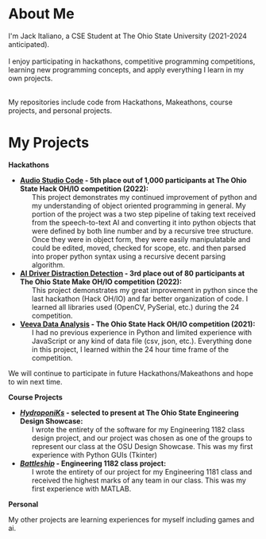 # About Me
</p>
  I'm Jack Italiano, a CSE Student at The Ohio State University (2021-2024 anticipated). <br /><br />
  I enjoy participating in hackathons, competitive programming competitions, learning new programming concepts, and apply everything I learn in my own projects.<br /><br />

  My repositories include code from Hackathons, Makeathons, course projects, and personal projects.
</p>

# My Projects
**Hackathons**
<ul>
  <li>
  <b><a href="https://github.com/rahulmedicharla/HackOhio2022" target="_blank" rel="noopener noreferrer">Audio Studio Code</a> - 5th place out of 1,000 participants at The Ohio State Hack OH/IO competition (2022):</b>
  <ul>
    This project demonstrates my continued improvement of python and my understanding of object oriented programming in general. My portion of the project was a two step pipeline of taking text received from the speech-to-text AI and converting it into python objects that were defined by both line number and by a recursive tree structure. Once they were in object form, they were easily manipulatable and could be edited, moved, checked for scope, etc. and then parsed into proper python syntax using a recursive decent parsing algorithm.
  </ul> 
  </li>
  
  <li>
    <b><a href="https://github.com/rahulmedicharla/MakeOhio2022" target="_blank" rel="noopener noreferrer">AI Driver Distraction Detection</a> - 3rd place out of 80 participants at The Ohio State Make OH/IO competition (2022):</b>
    <ul>
    This project demonstrates my great improvement in python since the last hackathon (Hack OH/IO) and far better organization of code. I learned all libraries used (OpenCV, PySerial, etc.) during the 24 competition.
    </ul>
  </li>
  
  <li>
    <b><a href="https://github.com/rahulmedicharla/HackOhio" target="_blank" rel="noopener noreferrer">Veeva Data Analysis</a> - The Ohio State Hack OH/IO competition (2021):</b>
    <ul>
    I had no previous experience in Python and limited experience with JavaScript or any kind of data file (csv, json,  etc.). Everything done in this project, I learned within the 24 hour time frame of the competition.
    </ul>
  </li>
</ul>

We will continue to participate in future Hackathons/Makeathons and hope to win next time.

**Course Projects**
<ul>
  <li>
    <b><a href="https://github.com/jackitaliano/HydroponiKs" target="_blank" rel="noopener   noreferrer"><i>HydroponiKs</i></a> - selected to present at The Ohio State Engineering Design Showcase:</b>
    <ul>
    I wrote the entirety of the software for my Engineering 1182 class design project, and our project was chosen as one of the groups to represent our class at the OSU Design Showcase. This was my first experience with Python GUIs (Tkinter)
    </ul>
  </i>
  <li>
    <b><a href="https://github.com/jackitaliano/Battleship" target="_blank" rel="noopener   noreferrer"><i>Battleship</i></a> - Engineering 1182 class project:</b>
  <ul>
    I wrote the entirety of our project for my Engineering 1181 class and received the highest marks of any team in our class. This was my first experience with MATLAB.
  </ul>
  </li>
</ul>

**Personal**
<p>
  My other projects are learning experiences for myself including games and ai.
</p>

